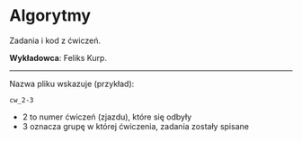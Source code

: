 # Algorytmy

Zadania i kod z ćwiczeń.

**Wykładowca**: Feliks Kurp.

---

Nazwa pliku wskazuje (przykład):

`cw_2-3`

* 2 to numer ćwiczeń (zjazdu), które się odbyły
* 3 oznacza grupę w której ćwiczenia, zadania zostały spisane
